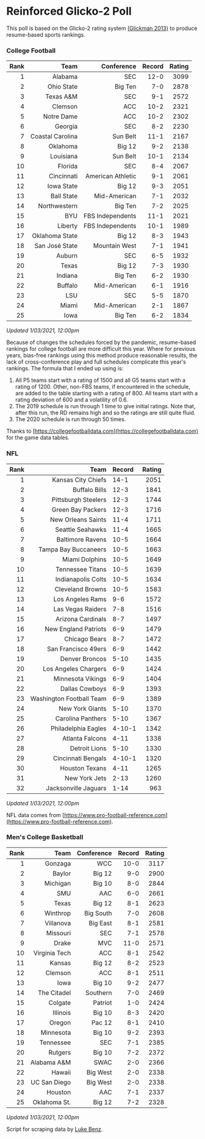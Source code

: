 # Reinforced Glicko-2 Poll

This poll is based on the Glicko-2 rating system [\(Glickman 2013\)](http://glicko.net/glicko/glicko2.pdf) to produce resume-based sports rankings.

### College Football
| Rank  | Team                 | Conference           | Record   | Rating |
| ---:  | ---:                 | ---:                 | ---:     | ---:   |
| 1     | Alabama              | SEC                  | 12-0     | 3099   |
| 2     | Ohio State           | Big Ten              | 7-0      | 2878   |
| 3     | Texas A&M            | SEC                  | 9-1      | 2572   |
| 4     | Clemson              | ACC                  | 10-2     | 2321   |
| 5     | Notre Dame           | ACC			      | 10-2     | 2302   |
| 6     | Georgia              | SEC                  | 8-2      | 2230   |
| 7     | Coastal Carolina     | Sun Belt             | 11-1     | 2167   |
| 8     | Oklahoma             | Big 12               | 9-2      | 2138   |
| 9     | Louisiana            | Sun Belt             | 10-1     | 2134   |
| 10    | Florida              | SEC                  | 8-4      | 2067   |
| 11    | Cincinnati           | American Athletic    | 9-1      | 2061   |
| 12    | Iowa State           | Big 12               | 9-3      | 2051   |
| 13    | Ball State           | Mid-American         | 7-1      | 2032   |
| 14    | Northwestern         | Big Ten              | 7-2      | 2025   |
| 15    | BYU                  | FBS Independents     | 11-1     | 2021   |
| 16    | Liberty              | FBS Independents     | 10-1     | 1989   |
| 17    | Oklahoma State       | Big 12               | 8-3      | 1943   |
| 18    | San José State       | Mountain West        | 7-1      | 1941   |
| 19    | Auburn               | SEC                  | 6-5      | 1932   |
| 20    | Texas                | Big 12               | 7-3      | 1930   |
| 21    | Indiana              | Big Ten              | 6-2      | 1930   |
| 22    | Buffalo              | Mid-American         | 6-1      | 1916   |
| 23    | LSU                  | SEC                  | 5-5      | 1870   |
| 24    | Miami		           | Mid-American         | 2-1      | 1867   |
| 25    | Iowa                 | Big Ten              | 6-2      | 1834   |
_Updated 1/03/2021, 12:00pm_

Because of changes the schedules forced by the pandemic, resume-based rankings for college football are more difficult this year. Where for previous years, bias-free rankings using this method produce reasonable results, the lack of cross-conference play and full schedules complicate this year's rankings. The formula that I ended up using is:

1. All P5 teams start with a rating of 1500 and all G5 teams start with a rating of 1200. Other, non-FBS teams, if encountered in the schedule, are added to the table starting with a rating of 800. All teams start with a rating deviation of 600 and a volatility of 0.6.
2. The 2019 schedule is run through 1 time to give initial ratings. Note that, after this run, the RD remains high and so the ratings are still quite fluid.
3. The 2020 schedule is run through 50 times.

Thanks to [https://collegefootballdata.com](https://collegefootballdata.com) for the game data tables.

### NFL
| Rank  | Team                       | Record   | Rating |
| ---:  | ---:                       | :---     | ---:   |
| 1     | Kansas City Chiefs         | 14-1     | 2051   |
| 2     | Buffalo Bills              | 12-3     | 1841   |
| 3     | Pittsburgh Steelers        | 12-3     | 1744   |
| 4     | Green Bay Packers          | 12-3     | 1716   |
| 5     | New Orleans Saints         | 11-4     | 1711   |
| 6     | Seattle Seahawks           | 11-4     | 1665   |
| 7     | Baltimore Ravens           | 10-5     | 1664   |
| 8     | Tampa Bay Buccaneers       | 10-5     | 1663   |
| 9     | Miami Dolphins             | 10-5     | 1649   |
| 10    | Tennessee Titans           | 10-5     | 1639   |
| 11    | Indianapolis Colts         | 10-5     | 1634   |
| 12    | Cleveland Browns           | 10-5     | 1583   |
| 13    | Los Angeles Rams           | 9-6      | 1572   |
| 14    | Las Vegas Raiders          | 7-8      | 1516   |
| 15    | Arizona Cardinals          | 8-7      | 1497   |
| 16    | New England Patriots       | 6-9      | 1479   |
| 17    | Chicago Bears              | 8-7      | 1472   |
| 18    | San Francisco 49ers        | 6-9      | 1442   |
| 19    | Denver Broncos             | 5-10     | 1435   |
| 20    | Los Angeles Chargers       | 6-9      | 1424   |
| 21    | Minnesota Vikings          | 6-9      | 1404   |
| 22    | Dallas Cowboys             | 6-9      | 1393   |
| 23    | Washington Football Team   | 6-9      | 1389   |
| 24    | New York Giants            | 5-10     | 1370   |
| 25    | Carolina Panthers          | 5-10     | 1367   |
| 26    | Philadelphia Eagles        | 4-10-1   | 1342   |
| 27    | Atlanta Falcons            | 4-11     | 1338   |
| 28    | Detroit Lions              | 5-10     | 1330   |
| 29    | Cincinnati Bengals         | 4-10-1   | 1320   |
| 30    | Houston Texans             | 4-11     | 1265   |
| 31    | New York Jets              | 2-13     | 1260   |
| 32    | Jacksonville Jaguars       | 1-14     | 963    |
_Updated 1/03/2021, 12:00pm_

NFL data comes from [https://www.pro-football-reference.com](https://www.pro-football-reference.com).

### Men's College Basketball
| Rank  | Team                 | Conference | Record   | Rating |
| ---:  | ---:                 | ---:       | ---:     | ---:   |
| 1     | Gonzaga              | WCC        | 10-0     | 3117   |
| 2     | Baylor               | Big 12     | 9-0      | 2900   |
| 3     | Michigan             | Big 10     | 8-0      | 2844   |
| 4     | SMU                  | AAC        | 6-0      | 2661   |
| 5     | Texas                | Big 12     | 8-1      | 2623   |
| 6     | Winthrop             | Big South  | 7-0      | 2608   |
| 7     | Villanova            | Big East   | 8-1      | 2581   |
| 8     | Missouri             | SEC        | 7-1      | 2578   |
| 9     | Drake                | MVC        | 11-0     | 2571   |
| 10    | Virginia Tech        | ACC        | 8-1      | 2542   |
| 11    | Kansas               | Big 12     | 8-2      | 2523   |
| 12    | Clemson              | ACC        | 8-1      | 2511   |
| 13    | Iowa                 | Big 10     | 9-2      | 2477   |
| 14    | The Citadel          | Southern   | 7-0      | 2469   |
| 15    | Colgate              | Patriot    | 1-0      | 2424   |
| 16    | Illinois             | Big 10     | 8-3      | 2420   |
| 17    | Oregon               | Pac 12     | 8-1      | 2410   |
| 18    | Minnesota            | Big 10     | 9-2      | 2393   |
| 19    | Tennessee            | SEC        | 7-1      | 2385   |
| 20    | Rutgers              | Big 10     | 7-2      | 2372   |
| 21    | Alabama A&M          | SWAC       | 2-0      | 2366   |
| 22    | Hawaii               | Big West   | 2-0      | 2338   |
| 23    | UC San Diego         | Big West   | 2-0      | 2338   |
| 24    | Houston              | AAC        | 7-1      | 2337   |
| 25    | Oklahoma St.         | Big 12     | 7-2      | 2328   |
_Updated 1/03/2021, 12:00pm_

Script for scraping data by [Luke Benz](https://github.com/lbenz730/NCAA_Hoops).
